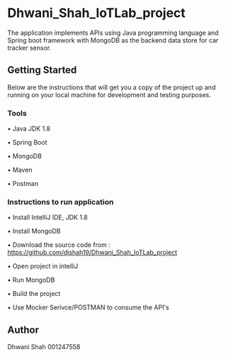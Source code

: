 # Dhwani_Shah_IoTLab_project
The application implements APIs using Java programming language and Spring boot framework with MongoDB as the backend data store for car tracker sensor.

## Getting Started
Below are the instructions that will get you a copy of the project up and running on your local machine for development and testing purposes.

### Tools
•	Java JDK 1.8

•	Spring Boot

•	MongoDB

•	Maven

• Postman

### Instructions to run application
•	Install IntelliJ IDE, JDK 1.8

•	Install MongoDB

•	Download the source code from : https://github.com/djshah19/Dhwani_Shah_IoTLab_project

•	Open project in intelliJ

•	Run MongoDB

•	Build the project

•	Use Mocker Serivce/POSTMAN to consume the API's

## Author
Dhwani Shah 001247558
